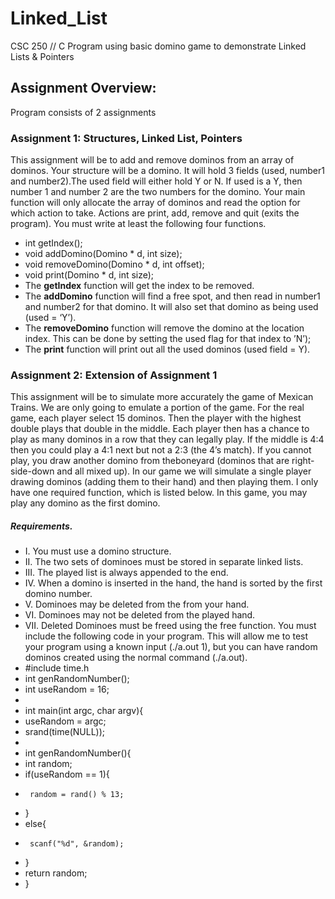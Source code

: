 # Linked_List
CSC 250 // C Program using basic domino game to demonstrate Linked Lists &amp; Pointers

## Assignment Overview:
Program consists of 2 assignments

### Assignment 1: Structures, Linked List, Pointers
This assignment will be to add and remove dominos from an array of dominos. Your structure will be a domino. 
It will hold 3 fields (used, number1 and number2).The used field will either hold Y or N. If used is a Y, 
then number 1 and number 2 are the two numbers for the domino. Your main function will only allocate the array
of dominos and read the option for which action to take. Actions are print, add, remove and quit (exits the program).
You must write at least the following four functions.
* int getIndex();
* void addDomino(Domino * d, int size);
* void removeDomino(Domino * d, int offset);
* void print(Domino * d, int size);
* The **getIndex** function will get the index to be removed.
* The **addDomino** function will find a free spot, and then read in number1 and number2 for that domino. It will also set that domino as being used (used = ‘Y’).
* The **removeDomino** function will remove the domino at the location index. This can be done by setting the used flag for that index to ’N’);
* The **print** function will print out all the used dominos (used field = Y).

### Assignment 2: Extension of Assignment 1
This assignment will be to simulate more accurately the game of Mexican Trains. We are only going to emulate a portion of the
game. For the real game, each player select 15 dominos. Then the player with the highest double plays that double in the middle. Each player then has a chance to play as many dominos in a row that they can legally play. If the middle is 4:4 then you could play a 4:1 next but not a 2:3 (the 4’s match). If you cannot play, you draw another domino from theboneyard (dominos that are right-side-down and all mixed up).
In our game we will simulate a single player drawing dominos (adding them to their hand) and then playing them. I only have one required function, which is listed below. In this game, you may play any domino as the first domino.
##### Requirements.
* I. You must use a domino structure.
* II. The two sets of dominoes must be stored in separate linked lists.
* III. The played list is always appended to the end.
* IV. When a domino is inserted in the hand, the hand is sorted by the first domino number.
* V. Dominoes may be deleted from the from your hand.
* VI. Dominoes may not be deleted from the played hand.
* VII. Deleted Dominoes must be freed using the free function.
You must include the following code in your program. This will allow me to test your program using a known input (./a.out 1), but you can have random dominos created using the normal command (./a.out).
* #include time.h
* int genRandomNumber();
* int useRandom = 16;
*
* int main(int argc, char argv){
*   useRandom = argc;
*  srand(time(NULL));
*
* int genRandomNumber(){
*   int random;
*    if(useRandom == 1){
*      random = rand() % 13;
* }
*    else{
*      scanf("%d", &random);
* }
* return random;
* }

